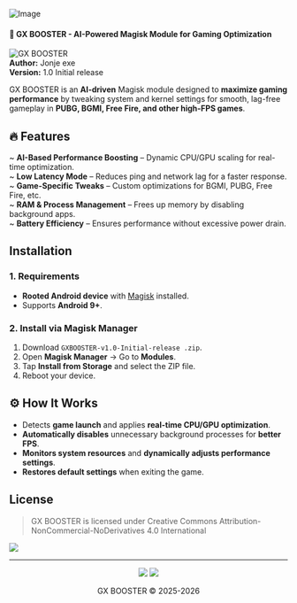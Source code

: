 ![Image](https://github.com/user-attachments/assets/2e814900-229c-4eca-83c5-a5951ff18666)


#### 🚀 GX BOOSTER - AI-Powered Magisk Module for Gaming Optimization  

![GX BOOSTER](https://img.shields.io/badge/Magisk-Module-green?style=for-the-badge)  
**Author:** Jonje exe  
**Version:** 1.0 Initial release 

GX BOOSTER is an **AI-driven** Magisk module designed to **maximize gaming performance** by tweaking system and kernel settings for smooth, lag-free gameplay in **PUBG, BGMI, Free Fire, and other high-FPS games**.  

## 🔥 Features  
~ **AI-Based Performance Boosting** – Dynamic CPU/GPU scaling for real-time optimization.  
~ **Low Latency Mode** – Reduces ping and network lag for a faster response.  
~ **Game-Specific Tweaks** – Custom optimizations for BGMI, PUBG, Free Fire, etc.  
~ **RAM & Process Management** – Frees up memory by disabling background apps.  
~ **Battery Efficiency** – Ensures performance without excessive power drain.  

## Installation  
### **1. Requirements**  
- **Rooted Android device** with [Magisk](https://github.com/topjohnwu/Magisk) installed.  
- Supports **Android 9+**.  

### **2. Install via Magisk Manager**  
1. Download `GXBOOSTER-v1.0-Initial-release .zip`.  
2. Open **Magisk Manager** → Go to **Modules**.  
3. Tap **Install from Storage** and select the ZIP file.  
4. Reboot your device.  

## ⚙️ How It Works  
- Detects **game launch** and applies **real-time CPU/GPU optimization**.  
- **Automatically disables** unnecessary background processes for **better FPS**.  
- **Monitors system resources** and **dynamically adjusts performance settings**.  
- **Restores default settings** when exiting the game.

## License

> GX BOOSTER is licensed under Creative Commons Attribution-NonCommercial-NoDerivatives 4.0 International

<a href="https://creativecommons.org/licenses/by-nc-nd/4.0/"><img src="https://img.shields.io/badge/License-CC_BY--NC--ND_4.0-lightgrey.svg?style=flat&logo=creativecommons"/></a>


---

<p align="center">
  <a href="https://t.me/GXBOOST"><img src="https://img.shields.io/badge/Telegram-Channel-blue?logo=telegram&style=social"></a>
  <a href="#"><img src="https://img.shields.io/badge/XDA-Thread-purple?logo=xdadevelopers&style=social"></a>
  <br/>
<p align="center">
 GX BOOSTER © 2025-2026
</p>

